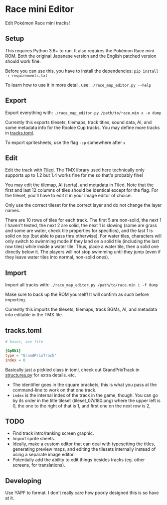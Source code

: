# Race mini Editor #

Edit Pokémon Race mini tracks!

## Setup ##

This requires Python 3.6+ to run. It also requires the Pokémon Race mini ROM. Both the original Japanese version and the English patched version should work fine.

Before you can use this, you have to install the dependencies: `pip install -r requirements.txt`

To learn how to use it in more detail, use: `./race_map_editor.py --help`

## Export ##

Export everything with: `./race_map_editor.py /path/to/race.min x -o dump`

Currently this exports tilesets, tilemaps, track titles, sound data, AI, and some metadata info for the Rookie Cup tracks. You may define more tracks in [tracks.toml](tracks.toml).

To export spritesheets, use the flag `-sp` somewhere after `x`

## Edit ##

Edit the track with [Tiled](https://www.mapeditor.org/). The TMX library used here technically only supports up to 1.2 but 1.4 works fine for me so that's probably fine!

You may edit the tilemap, AI (sorta), and metadata in Tiled. Note that the first and last 12 columns of tiles should be identical except for the flag. For the tileset, you'll have to edit it in your image editor of choice.

Only use the correct tileset for the correct layer and do not change the layer names.

There are 10 rows of tiles for each track. The first 5 are non-solid, the next 1 I haven't tested, the next 2 are solid, the next 1 is slowing (some are grass and some are water, check tile properties for specifics), and the last 1 is solid on top (but able to pass thru otherwise). For water tiles, characters will only switch to swimming mode if they land on a solid tile (including the last row tiles) while inside a water tile. Thus, place a water tile, then a solid one directly below it. The players will not stop swimming until they jump (even if they leave water tiles into normal, non-solid ones).

## Import ##

Import all tracks with: `./race_map_editor.py /path/to/race.min i -f dump`

Make sure to back up the ROM yourself! It will confirm as such before importing.

Currently this imports the tilesets, tilemaps, track BGMs, AI, and metadata info editable in the TMX file.

## tracks.toml ##

```toml
# bases, see file

[GpRk1]
type = "GrandPrixTrack"
index = 0
```

Basically just a pickled class in toml, check out GrandPrixTrack in [structures.py](structures.py) for extra details. etc.

* The identifier goes in the square brackets, this is what you pass at the command-line to work on that one track.
* `index` is the internal index of the track in the game, though. You can go by its order in the title tileset (tileset_07c180.png) where the upper left is 0, the one to the right of that is 1, and first one on the next row is 2, 

## TODO ##

* Find track intro/ranking screen graphic.
* Import sprite sheets.
* Ideally, make a custom editor that can deal with typesetting the titles, generating preview maps, and editing the tilesets internally instead of using a separate image editor.
* Potentially add the ability to edit things besides tracks (eg. other screens, for translations).

## Developing ##

Use YAPF to format. I don't really care how poorly designed this is so have at it.
